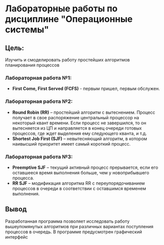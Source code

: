 # Лабораторные работы по дисциплине "Операционные системы"

## Цель: 
Изучить и смоделировать работу простейших алгоритмов
планирования процессов 
### **Лабораторная работа №1**: 
- **First Come, First Served (FCFS)** - первым пришел, первым обслужен.
### **Лабораторная работа №2**:
- **Round Robin (RR)** – простейший алгоритм с
  вытеснением. Процесс получает в свое распоряжение центральный процессор на
  некоторый квант времени.
  Если процесс не завершился, то он вытесняется из ЦП и направляется в
  конец очереди готовых процессов, где ждет выделения ему следующего кванта, и
  т.д.
- **Shortest Job First (SJF)** – невытесняющий алгоритм, в котором наивысший приоритет имеет самый
  короткий процесс.
### **Лабораторная работа №3**:
- **Preemptive SJF** – текущий
  активный процесс прерывается, если его оставшееся время выполнения больше,
  чем у новоприбывшего процесса.
- **RR SJF** – модификация алгоритма RR с переупорядочиванием
  процессов в очереди в соответствии с оставшимся временем выполнения.

## Вывод
Разработанная программа позволяет исследовать работу вышеупомянутых алгоритмов при
различных вариантах поступления процессов в очередь. В программе предусмотрен графический интерфейс